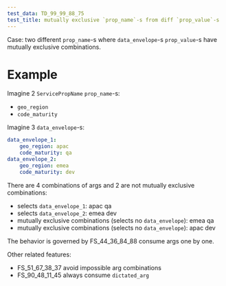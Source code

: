 ```yaml
---
test_data: TD_99_99_88_75
test_title: mutually exclusive `prop_name`-s from diff `prop_value`-s
---
```


Case: two different `prop_name`-s where `data_envelope`-s `prop_value`-s have mutually exclusive combinations.

# Example

Imagine 2 `ServicePropName` `prop_name`-s:
*   `geo_region`
*   `code_maturity`

Imagine 3 `data_envelope`-s:

```yaml
data_envelope_1:
    geo_region: apac
    code_maturity: qa
data_envelope_2:
    geo_region: emea
    code_maturity: dev
```
There are 4 combinations of args and 2 are not mutually exclusive combinations:
*   selects `data_envelope_1`: apac qa
*   selects `data_envelope_2`: emea dev
*   mutually exclusive combinations (selects no `data_envelope`): emea qa
*   mutually exclusive combinations (selects no `data_envelope`): apac dev

The behavior is governed by FS_44_36_84_88 consume args one by one.

Other related features:
*   FS_51_67_38_37 avoid impossible arg combinations
*   FS_90_48_11_45 always consume `dictated_arg`

